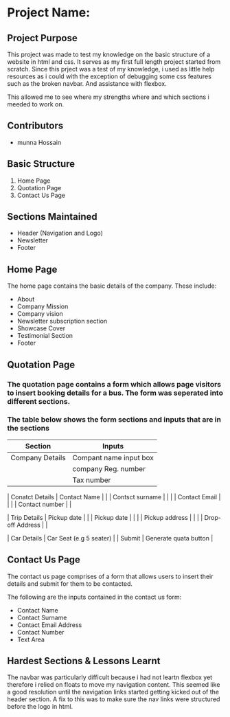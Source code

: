 # Project Name:

## Project Purpose
This project was made to test my knowledge on the basic structure of a website in html and css. It serves as my first full length project started from scratch. Since this prject was a test of my knowledge, i used as little help resources as i could with the exception of debugging some css features such as the broken navbar. And assistance with flexbox.

This allowed me to see where my strengths where and which sections i meeded to work on.

## Contributors
- munna Hossain

## Basic Structure
1. Home Page
2. Quotation Page
3. Contact Us Page

## Sections Maintained
- Header (Navigation and Logo)
- Newsletter
- Footer


## Home Page
The home page contains the basic details of the company. These include:

- About
- Company Mission
- Company vision
- Newsletter subscription section
- Showcase Cover
- Testimonial Section
- Footer

## Quotation Page
### The quotation page contains a form which allows page visitors to insert booking details for a bus. The form was seperated into different sections.

### The table below shows the form sections and inputs that are in the sections

| Section | Inputs |
|--------------|--------------|
| Company Details | Compant name input box |
| | company Reg. number | |
| | Tax number | |

| Conatct Details | Contact Name |
| | Contsct surname | |
| | Contact Email | |
| | Contact number | |

| Trip Details | Pickup date |
| | Pickup date | |
| | Pickup address | |
| | Drop-off Address | |

| Car Details | Car Seat (e.g 5 seater) |
| Submit | Generate quata button |

## Contact Us Page
The contact us page comprises of a form that allows users to insert their details and submit for them to be contacted.

The following are the inputs contained in the contact us form:

- Contact Name
- Contact Surname
- Contact Email Address
- Contact Number
- Text Area

## Hardest Sections & Lessons Learnt

The navbar was particularly difficult because i had not leartn flexbox yet therefore i relied on floats to move my navigation content. This seemed like a good resolution until the navigation links started getting kicked out of the header section. A fix to this was to make sure the nav links were structured before the logo in html.
